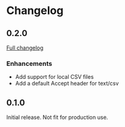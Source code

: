 # Changelog

## 0.2.0

[Full changelog](https://github.com/marcusolsson/grafana-csv-datasource/compare/v0.1.0...v0.2.0)

### Enhancements

- Add support for local CSV files
- Add a default Accept header for text/csv

## 0.1.0

Initial release. Not fit for production use.
